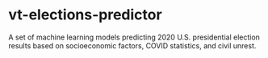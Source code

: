 # vt-elections-predictor
A set of machine learning models predicting 2020 U.S. presidential election results based on socioeconomic factors, COVID statistics, and civil unrest.

